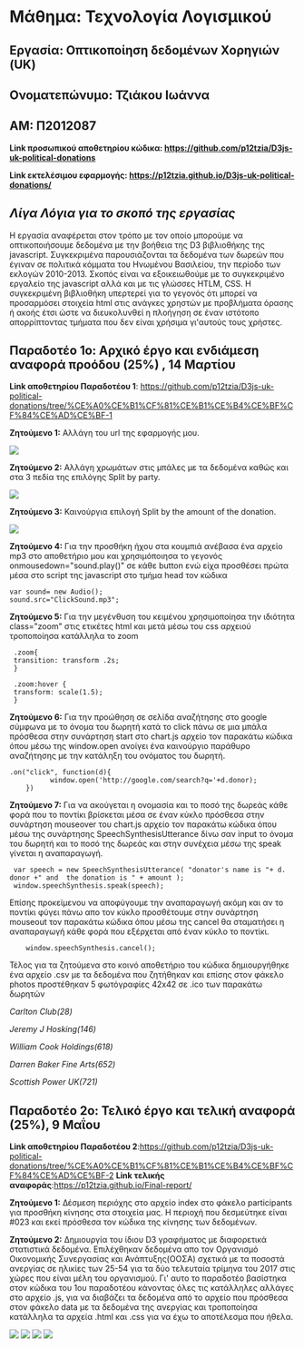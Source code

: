 
**Μάθημα: Τεχνολογία Λογισμικού**
===========
Εργασία: Οπτικοποίηση δεδομένων Χορηγιών (UK)
-------
Ονοματεπώνυμο: Τζιάκου Ιωάννα
-------
ΑΜ: Π2012087
-------
**Link προσωπικού αποθετηρίου κώδικα: https://github.com/p12tzia/D3js-uk-political-donations**

**Link εκτελέσιμου εφαρμογής: https://p12tzia.github.io/D3js-uk-political-donations/**

*Λίγα Λόγια για το σκοπό της εργασίας*
----------
Η εργασία αναφέρεται στον τρόπο με τον οποίο μπορούμε να οπτικοποιήσουμε δεδομένα με την βοήθεια της D3 βιβλιοθήκης της javascript. Συγκεκριμένα παρουσιάζονται τα δεδομένα των δωρεών που έγιναν σε πολιτικά κόμματα του Ηνωμένου Βασιλείου, την περίοδο των εκλογών 2010-2013. Σκοπός είναι να εξοικειωθούμε με το συγκεκριμένο εργαλείο της javascript αλλά και με τις γλώσσες HTLM, CSS. Η συγκεκριμένη βιβλιοθήκη υπερτερεί για το γεγονός ότι μπορεί να προσαρμόσει στοιχεία html στις ανάγκες χρηστών με προβλήματα όρασης ή ακοής έτσι ώστε να διευκολυνθεί η πλοήγηση σε έναν ιστότοπο απορρίπτοντας τμήματα που δεν είναι χρήσιμα γι'αυτούς τους χρήστες.  

**Παραδοτέο 1ο: Αρχικό έργο και ενδιάμεση αναφορά προόδου (25%) , 14 Μαρτίου**
--------------
**Link αποθετηρίου Παραδοτέου 1**: https://github.com/p12tzia/D3js-uk-political-donations/tree/%CE%A0%CE%B1%CF%81%CE%B1%CE%B4%CE%BF%CF%84%CE%AD%CE%BF-1 

**Ζητούμενο 1:** Αλλάγη του url της εφαρμογής μου.

<img src="https://imgur.com/FCHSQSY.png"/>

**Ζητούμενο 2:** Αλλάγη χρωμάτων στις μπάλες με τα δεδομένα καθώς και στα 3 πεδία της επιλόγης Split by party.

<img src="https://imgur.com/Dpid90H.png"/>

**Ζητούμενο 3:** Καινούργια επιλογή Split by the amount of the donation.

<img src="https://imgur.com/KTezZrX.png"/>

**Ζητούμενο 4:**  Για την προσθήκη ήχου στα κουμπιά ανέβασα ένα αρχείο mp3 στο αποθετήριο μου και  χρησιμόποιησα το γεγονός onmousedown="sound.play()" σε κάθε button ενώ είχα προσθέσει πρώτα μέσα στο script της javascript στο τμήμα head τον κώδικα 

    var sound= new Audio();
    sound.src="ClickSound.mp3";  
    
**Ζητούμενο 5:** Για την μεγένθυση του κειμένου χρησιμοποίησα την ιδιότητα class="zoom" στις ετικέτες html και μετά μέσω του css αρχειού
τροποποίησα κατάλληλα το zoom

     .zoom{
     transition: transform .2s;
     }

     .zoom:hover {
     transform: scale(1.5);
     }

**Ζητούμενο 6:** Για την προώθηση σε σελίδα αναζήτησης στο google σύμφωνα με το όνομα του δωρητή κατά το click πάνω σε μια μπάλα πρόσθεσα στην συνάρτηση start στο chart.js αρχείο τον παρακάτω κώδικα όπου μέσω της  window.open ανοίγει ένα καινούργιο παράθυρο αναζήτησης με την κατάληξη του ονόματος του δωρητή.

    .on("click", function(d){
			  window.open('http://google.com/search?q='+d.donor);
		})
    
**Ζητούμενο 7:**  Για να ακούγεται η ονομασία και το ποσό της δωρεάς κάθε φορά που το ποντίκι βρίσκεται μέσα σε έναν κύκλο πρόσθεσα στην συνάρτηση mouseover του chart.js αρχείο τον παρακάτω κώδικα όπου μέσω της συνάρτησης SpeechSynthesisUtterance δίνω σαν input το όνομα του δωρητή και το ποσό της δωρεάς και στην συνέχεια μέσω της speak γίνεται η αναπαραγωγή.

     var speech = new SpeechSynthesisUtterance( "donator's name is "+ d. donor +" and  the donation is " + amount );
     window.speechSynthesis.speak(speech);
     
Επίσης προκείμενου να αποφύγουμε την αναπαραγωγή ακόμη και αν το ποντίκι φύγει πάνω απο τον κύκλο προσθέτουμε στην συνάρτηση mouseout τον παρακάτω κώδικα όπου μέσω της cancel θα σταματήσει η αναπαραγωγή κάθε φορά που εξέρχεται από έναν κύκλο το ποντίκι.
        
        window.speechSynthesis.cancel();
 
Τέλος για τα ζητούμενα στο κοινό αποθετήριο του κώδικα δημιουργήθηκε ένα αρχείο .csv με τα δεδομένα που ζητήθηκαν και επίσης στον φάκελο photos προστέθηκαν 5 φωτόγραφίες 42x42 σε .ico των παρακάτω δωρητών

  *Carlton Club(28)*
  
  *Jeremy J Hosking(146)*
  
  *William Cook Holdings(618)*
  
  *Darren Baker Fine Arts(652)*
  
  *Scottish Power UK(721)*
  
**Παραδοτέο 2ο: Τελικό έργο και τελική αναφορά (25%), 9 Μαΐου**
--------------
**Link αποθετηρίου Παραδοτέου 2**:https://github.com/p12tzia/D3js-uk-political-donations/tree/%CE%A0%CE%B1%CF%81%CE%B1%CE%B4%CE%BF%CF%84%CE%AD%CE%BF-2
**Link τελικής αναφοράς**:https://p12tzia.github.io/Final-report/

**Ζητούμενο 1:** Δέσμεση περιόχης στο αρχείο index στο φάκελο participants για προσθήκη κίνησης στα στοιχεία μας. Η περιοχή που δεσμεύτηκε είναι #023 και εκεί πρόσθεσα τον κώδικα της κίνησης των δεδομένων.

**Ζητούμενο 2:** Δημιουργία του ίδιου D3 γραφήματος με διαφορετικά στατιστικά δεδομένα. Επιλέχθηκαν δεδομένα απο τον Οργανισμό Οικονομικής Συνεργασίας και Ανάπτυξης(ΟΟΣΑ) σχετικά με τα ποσοστά ανεργίας σε ηλικίες των 25-54 για τα δύο τελευταία τρίμηνα του 2017 στις χώρες που είναι μέλη του οργανισμού. Γι' αυτο το παραδοτέο βασίστηκα στον κώδικα του 1ου παραδοτέου κάνοντας όλες τις κατάλληλες αλλάγες στο αρχείο .js, για να διαβάζει τα δεδομένα από το αρχείο που πρόσθεσα στον φάκελο data με τα δεδομένα της ανεργίας και τροποποίησα κατάλληλα τα αρχεία .html και .css για να έχω το αποτέλεσμα που ήθελα.

<img src="https://imgur.com/ba6LFsi.png"/>
<img src="https://imgur.com/jNqLuhE.png"/>
<img src="https://imgur.com/ZyPb7h0.png"/>
<img src="https://imgur.com/XgD9ggV.png"/>




